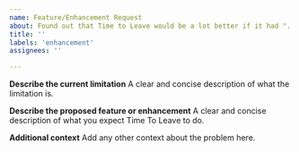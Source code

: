 ```yaml
---
name: Feature/Enhancement Request
about: Found out that Time to Leave would be a lot better if it had "..."? Tell us!
title: ''
labels: 'enhancement'
assignees: ''

---
```


**Describe the current limitation**
A clear and concise description of what the limitation is.

**Describe the proposed feature or enhancement**
A clear and concise description of what you expect Time To Leave to do.

**Additional context**
Add any other context about the problem here.